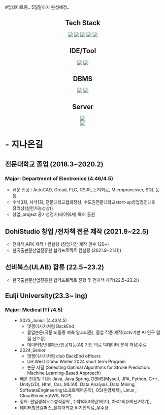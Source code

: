 #업데이트중.. 5월말까지 완성예정..
<div align="center">

  <div>
    <h2 style="text-align: center;">Tech Stack </h2>
    <img src="https://img.shields.io/badge/springboot-E4405F?style=flat-square&logo=springboot&logoColor=white"/>
    <img src="https://img.shields.io/badge/Java-ED8B00?style=for-the-badge&logo=openjdk&logoColor=white/">
    <img src="https://img.shields.io/badge/Spring-6DB33F?style=for-the-badge&logo=spring&logoColor=white/">
    <img src="https://img.shields.io/badge/Python-3776AB?style=for-the-badge&logo=python&logoColor=white/">
    <img src="https://img.shields.io/badge/C%23-239120?style=for-the-badge&logo=c-sharp&logoColor=white/">
  </div>

  <div>
    <h2 style="text-align: center;">IDE/Tool </h2>
    <img src="https://img.shields.io/badge/Eclipse-2C2255?style=for-the-badge&logo=eclipse&logoColor=white/">
    <img src="https://img.shields.io/badge/IntelliJ_IDEA-000000.svg?style=for-the-badge&logo=intellij-idea&logoColor=white/">
  </div>
  
  <div>
    <h2 style="text-align: center;">DBMS </h2>
    <img src="https://img.shields.io/badge/MySQL-00000F?style=for-the-badge&logo=mysql&logoColor=white/">
    <img src="https://img.shields.io/badge/H2-00000F?style=for-the-badge&logo=h2l&logoColor=white/">
  </div>
  
  <div>
    <h2 style="text-align: center;">Server </h2>
    <img src="https://img.shields.io/badge/Linux-FCC624?style=for-the-badge&logo=linux&logoColor=black/">
  </div>
  <a href="https://dohi-blog.tistory.com/68"><img src="https://img.shields.io/badge/Tistory-000000?style=for-the-badge&logo=tistory&logoColor=white/"></a>
</div>

    



<div>

  <h1>- 지나온길</h1>
  <h2>전문대학교 졸업 (2018.3~2020.2)</h2>
  <h3>Major: Department of Electronics (4.46/4.5)</h3>
  <ul style="list-style-type: circle;" data-ke-list-type="circle">
    <li>배운 전공 : AutoCAD, Orcad, PLC, C언어, 논리회로, Microprocesser, SQL 등등.</li>
    <li>수석3회, 차석1회, 전문대학교협회장상, 수도권전문대학교start-up창업경진대회 장려상(실현가능성상))</li>
    <li>창업_project 공기청정기(에어워셔) 특허 출원</li>
  </ul>
  <h2>DohiStudio 창업 /전자책 전문 제작 (2021.9~22.5)</h2>
  <ul style="list-style-type: circle;" data-ke-list-type="circle">
    <li>전자책,APK 제작 / 컨설팅 (창업기간 제작 권수 120+)</li>
    <li>한국출판문산업진흥원 협약프로젝트 컨설팅 (2021.9~21.11))</li>
  </ul>

  <h2>선비북스(ULAB) 합류 (22.5~23.2)</h2>
  <ul style="list-style-type: circle;" data-ke-list-type="circle">
    <li>한국출판문산업진흥원 협약프로젝트 진행 및 전자책 제작(22.5~23.2))</li>
  </ul>

  <div class="Eulji_Info">
    <h2>Eulji University(23.3~ ing)</h2>
    <h3>Major: Medical IT( /4.5)</h3>
    <ul style="list-style-type: disc;" data-ke-list-type="disc">
      <ul style="list-style-type: disc;" data-ke-list-type="disc">
        <li>2023_Junior (4.43/4.5)
          <ul style="list-style-type: circle;" data-ke-list-type="circle">
            <li>멋쟁이사자처럼 BackEnd </li>
            <li>졸업논문(국문:뇌졸중 예측 알고리즘), 졸업 작품 제작(cctv기반 AI 인구 밀집 신호등)</li>
            <li>데이터청년캠퍼스(<span style="color: #242424; text-align: left;">인공지능(AI) 기반 의료<span>&nbsp;</span></span><span style="list-style-type: none; color: #242424; text-align: left;"><a style="list-style-type: none; color: #222222;">빅데이터</a></span><span style="color: #242424; text-align: left;"><span>&nbsp;</span>분석 과정)수료</span></li>
          </ul>
        </li>
        <li>2024_Senior
          <ul style="list-style-type: circle;" data-ke-list-type="circle">
            <li>멋쟁이사자처럼 club BackEnd officers</li>
            <li>UH.West O'ahu Winter 2024 short term Program</li>
            <li>논문 지필 (Selecting Optimal Algorithms for Stroke Prediction: Machine Learning-Based Approach)</li>
          </ul>
        </li>
      <li>배운 전공및 기술: Java, Java Spring, DBMS(Mysql), JPA, Python, C++, Unity(2D), Html, Css, ML(AI), Data Analysis, Data Mining, SoftwareEngineering(소프트웨어공학), OS(운영체제), Linux , CloudService(AWS, NCP)</li>
      <li>장학: 편입생최우수성적장학 ,수석1회(3학년1학기), 차석1회(3학년2학기),</li>
      <li>데이터청년캠퍼스_을지대학교 AI기반의료_우수상</li>
      </ul>
    </ul>
  </div>
</div>

